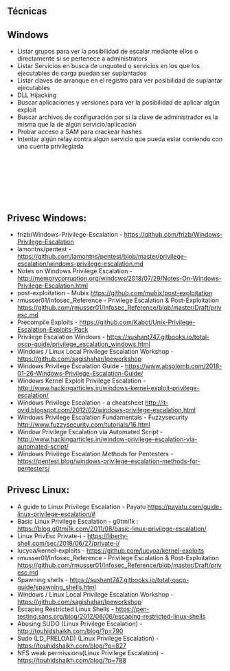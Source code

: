 Técnicas
---
Windows
--
- Listar grupos para ver la posibilidad de escalar mediante ellos o directamente si se pertenece a administrators
- Listar Servicios en busca de unquoted o servicios en los que los ejecutables de carga puedan ser suplantados
- Listar claves de arranque en el registro para ver posibilidad de suplantar ejecutables
- DLL Hijacking
- Buscar aplicaciones y versiones para ver la posibilidad de aplicar algún exploit
- Buscar archivos de configuración por si la clave de administrador es la misma que la de algún servicio/aplicación
- Probar acceso a SAM para crackear hashes
- Intentar algún relay contra algún servicio que pueda estar corriendo con una cuenta privilegiada


<br/><br/><br/><br/><br/><br/>


Privesc Windows:
--
- frizb/Windows-Privilege-Escalation - https://github.com/frizb/Windows-Privilege-Escalation
- lamontns/pentest - https://github.com/lamontns/pentest/blob/master/privilege-escalation/windows-privilege-escalation.md
- Notes on Windows Privilege Escalation - http://memorycorruption.org/windows/2018/07/29/Notes-On-Windows-Privilege-Escalation.html
- post-exploitation - Mubix https://github.com/mubix/post-exploitation
- rmusser01/Infosec_Reference - Privilege Escalation & Post-Exploitation https://github.com/rmusser01/Infosec_Reference/blob/master/Draft/privesc.md
- Precompile Exploits - https://github.com/Kabot/Unix-Privilege-Escalation-Exploits-Pack
- Privilege Escalation Windows - https://sushant747.gitbooks.io/total-oscp-guide/privilege_escalation_windows.html
- Windows / Linux Local Privilege Escalation Workshop - https://github.com/sagishahar/lpeworkshop
- Windows Privilege Escalation Guide - https://www.absolomb.com/2018-01-26-Windows-Privilege-Escalation-Guide/
- Windows Kernel Exploit Privilege Escalation - http://www.hackingarticles.in/windows-kernel-exploit-privilege-escalation/
- Windows Privilege Escalation - a cheatsheet http://it-ovid.blogspot.com/2012/02/windows-privilege-escalation.html
- Windows Privilege Escalation Fundamentals - Fuzzysecurity http://www.fuzzysecurity.com/tutorials/16.html
- Window Privilege Escalation via Automated Script - http://www.hackingarticles.in/window-privilege-escalation-via-automated-script/
- Windows Privilege Escalation Methods for Pentesters - https://pentest.blog/windows-privilege-escalation-methods-for-pentesters/


Privesc Linux:
--
- A guide to Linux Privilege Escalation - Payatu https://payatu.com/guide-linux-privilege-escalation/#
- Basic Linux Privilege Escalation - g0tmi1k : https://blog.g0tmi1k.com/2011/08/basic-linux-privilege-escalation/
- Linux PrivEsc Private-i - https://liberty-shell.com/sec/2018/06/27/private-i/
- lucyoa/kernel-exploits - https://github.com/lucyoa/kernel-exploits
- rmusser01/Infosec_Reference - Privilege Escalation & Post-Exploitation https://github.com/rmusser01/Infosec_Reference/blob/master/Draft/privesc.md
- Spawning shells - https://sushant747.gitbooks.io/total-oscp-guide/spawning_shells.html
- Windows / Linux Local Privilege Escalation Workshop - https://github.com/sagishahar/lpeworkshop
- Escaping Restricted Linux Shells - https://pen-testing.sans.org/blog/2012/06/06/escaping-restricted-linux-shells
- Abusing SUDO (Linux Privilege Escalation) - http://touhidshaikh.com/blog/?p=790
- Sudo (LD_PRELOAD) (Linux Privilege Escalation) - https://touhidshaikh.com/blog/?p=827
- NFS weak permissions(Linux Privilege Escalation) - https://touhidshaikh.com/blog/?p=788
